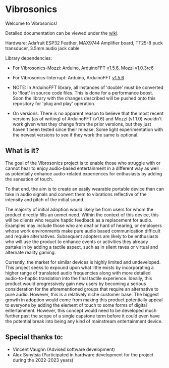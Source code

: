# Vibrosonics
Welcome to Vibrosonics!

Detailed documentation can be viewed under the [wiki](https://github.com/udellc/Vibrosonics/wiki).

Hardware: Adafruit ESP32 Feather, MAX9744 Amplifier board, TT25-8 puck transducer, 3.5mm audio jack cable

Library dependencies:
 - For Vibrosonics-Mozzi: Arduino, ArduinoFFT [v1.5.6](https://github.com/kosme/arduinoFFT/releases/tag/v.1.5.6), Mozzi [v1.0.3rc6](https://github.com/sensorium/Mozzi/releases/tag/v1.0.3rc6)
  
 - For Vibrosonics-Interrupt: Arduino, ArduinoFFT [v1.5.6](https://github.com/kosme/arduinoFFT/releases/tag/v.1.5.6)
  
 - NOTE: In ArduinoFFT library, all instances of 'double' must be converted to 'float' in source code files. This is done for a performance boost. Soon the library with the changes described will be pushed onto this repository for 'plug and play' operation.

 - On versions: There is no apparent reason to believe that the most recent versions (as of writing) of ArduinoFFT (v1.6) and Mozzi (v1.1.0) wouldn't work given what they change from the prior versions, but they just haven't been tested since their release. Some light experimentation with the newest versions to see if they work the same is optional.

## What is it?

The goal of the Vibrosonics project is to enable those who struggle with or cannot hear to enjoy audio-based entertainment in a different way as well as potentially enhance audio-related experiences for enthusiasts by adding the sensation of touch. 

To that end, the aim is to create an easily wearable portable device than can take in audio signals and convert them to vibrations reflective of the intensity and pitch of the initial sound.

The majority of initial adoption would likely be from users for whom the product directly fills an unmet need. Within the context of this device, this will be clients who require haptic feedback as a replacement for audio. Examples may include those who are deaf or hard of hearing, or employers whose work environments make pure audio based communication difficult and require alternatives. Subsequent adopters are likely to be enthusiasts who will use the product to enhance events or activities they already partake in by adding a tactile aspect, such as in silent raves or virtual and alternate reality gaming. 

Currently, the market for similar devices is highly limited and undeveloped. This project seeks to expound upon what little exists by incorporating a higher range of translated audio frequencies along with more detailed audio-to-haptic translation into the final tactile experience. Ideally, this product would progressively gain new users by becoming a serious consideration for the aforementioned groups that require an alternative to pure audio. However, this is a relatively niche customer base. The biggest growth in adoption would come from making this product potentially appeal to everyone by adding the element of touch to some forms of digital entertainment. However, this concept would need to be developed much further past the scope of a single capstone term before it could even have the potential break into being any kind of mainstream entertainment device.

## Special thanks to:
 - Vincent Vaughn (Advised software development)
 - Alex Synytsia (Participated in hardware development for the project during the 2022-2023 years)
